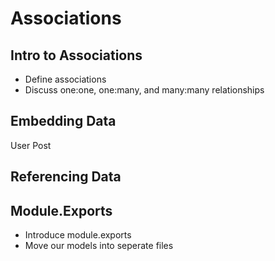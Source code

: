 # Associations

## Intro to Associations

- Define associations
- Discuss one:one, one:many, and many:many relationships

## Embedding Data

User
Post

## Referencing Data

## Module.Exports

- Introduce module.exports
- Move our models into seperate files
